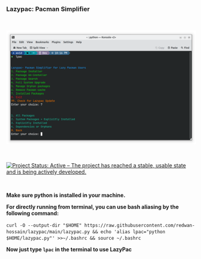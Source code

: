 ### Lazypac: Pacman Simplifier

<br>

![LazyPac in action](./lazypac_in_action.png)

<br>


[![Project Status: Active – The project has reached a stable, usable state and is being actively developed.](https://www.repostatus.org/badges/latest/active.svg)](https://www.repostatus.org/#active)


<br>

**Make sure python is installed in your machine.**

**For directly running from terminal, you can use bash aliasing by the following command:**

`curl -O --output-dir "$HOME" https://raw.githubusercontent.com/redwan-hossain/lazypac/main/lazypac.py && echo 'alias lpac="python $HOME/lazypac.py"' >>~/.bashrc && source ~/.bashrc`

**Now just type `lpac` in the terminal to use LazyPac**
